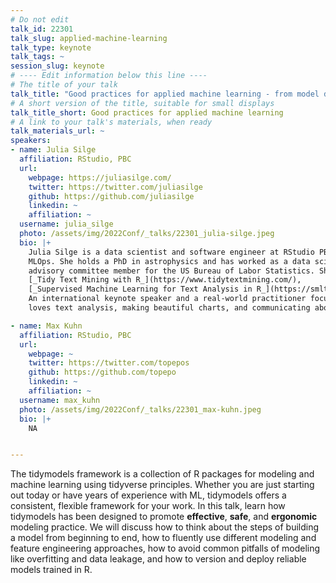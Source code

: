 ```yaml
---
# Do not edit
talk_id: 22301
talk_slug: applied-machine-learning
talk_type: keynote
talk_tags: ~
session_slug: keynote
# ---- Edit information below this line ----
# The title of your talk
talk_title: "Good practices for applied machine learning - from model development to model deployment"
# A short version of the title, suitable for small displays
talk_title_short: Good practices for applied machine learning
# A link to your talk's materials, when ready
talk_materials_url: ~
speakers:
- name: Julia Silge
  affiliation: RStudio, PBC
  url:
    webpage: https://juliasilge.com/
    twitter: https://twitter.com/juliasilge
    github: https://github.com/juliasilge
    linkedin: ~
    affiliation: ~
  username: julia_silge
  photo: /assets/img/2022Conf/_talks/22301_julia-silge.jpeg
  bio: |+
    Julia Silge is a data scientist and software engineer at RStudio PBC where she works on open source tools for machine learning and 
    MLOps. She holds a PhD in astrophysics and has worked as a data scientist in tech and the nonprofit sector, as well as a technical 
    advisory committee member for the US Bureau of Labor Statistics. She is a coauthor of 
    [_Tidy Text Mining with R_](https://www.tidytextmining.com/), 
    [_Supervised Machine Learning for Text Analysis in R_](https://smltar.com/), and [_Tidy Modeling with R_](https://www.tmwr.org/). 
    An international keynote speaker and a real-world practitioner focusing on data analysis and machine learning, Julia 
    loves text analysis, making beautiful charts, and communicating about technical topics with diverse audiences.

- name: Max Kuhn
  affiliation: RStudio, PBC
  url:
    webpage: ~
    twitter: https://twitter.com/topepos
    github: https://github.com/topepo
    linkedin: ~
    affiliation: ~
  username: max_kuhn
  photo: /assets/img/2022Conf/_talks/22301_max-kuhn.jpeg
  bio: |+
    NA


---
```


<!-- ABSTRACT ----
Please write abstract below. You may use simple markdown (links, code style, bold, italics)
-->

The tidymodels framework is a collection of R packages for modeling and machine learning using tidyverse principles. Whether you are just starting out today or have years of experience with ML, tidymodels offers a consistent, flexible framework for your work. In this talk, learn how tidymodels has been designed to promote **effective**, **safe**, and **ergonomic** modeling practice. We will discuss how to think about the steps of building a model from beginning to end, how to fluently use different modeling and feature engineering approaches, how to avoid common pitfalls of modeling like overfitting and data leakage, and how to version and deploy reliable models trained in R.
